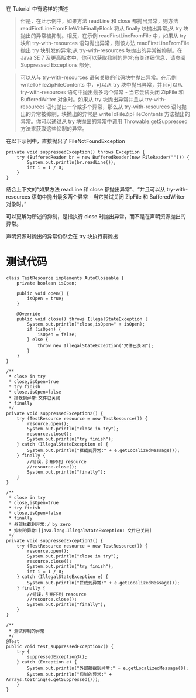 在 Tutorial 中有这样的描述
> 但是，在此示例中，如果方法 readLine 和 close 都抛出异常，则方法 readFirstLineFromFileWithFinallyBlock 将从 finally 块抛出异常;从 try 块抛出的异常被抑制。相反，在示例 readFirstLineFromFile 中，如果从 try 块和 try-with-resources 语句抛出异常，则该方法 readFirstLineFromFile 抛出 try 块引发的异常;从 try-with-resources 块抛出的异常被抑制。在 Java SE 7 及更高版本中，你可以获取抑制的异常;有关详细信息，请参阅 Suppressed Exceptions 部分。

> 可以从与 try-with-resources 语句关联的代码块中抛出异常。在示例 writeToFileZipFileContents 中，可以从 try 块中抛出异常，并且可以从 try-with-resources 语句中抛出最多两个异常 - 当它尝试关闭 ZipFile 和 BufferedWriter 对象时。如果从 try 块抛出异常并且从 try-with-resources 语句抛出一个或多个异常，那么从 try-with-resources 语句抛出的异常被抑制，块抛出的异常是 writeToFileZipFileContents 方法抛出的异常。你可以通过从 try 块抛出的异常中调用 Throwable.getSuppressed 方法来获取这些抑制的异常。

在以下示例中，直接抛出了 FileNotFoundException
    
    private void suppressedException() throws Exception {
        try (BufferedReader br = new BufferedReader(new FileReader(""))) {
            System.out.println(br.readLine());
            int i = 1 / 0;
        }
    }
    
结合上下文的“如果方法 readLine 和 close 都抛出异常”、“并且可以从 try-with-resources 语句中抛出最多两个异常 - 当它尝试关闭 ZipFile 和 BufferedWriter 对象时。”

可以更解为所述的抑制，是指执行 close 时抛出异常，而不是在声明资源抛出的异常。

声明资源时抛出的异常仍然会在 try 块执行前抛出

# 测试代码

    class TestResource implements AutoCloseable {
        private boolean isOpen;

        public void open() {
            isOpen = true;
        }

        @Override
        public void close() throws IllegalStateException {
            System.out.println("close,isOpen=" + isOpen);
            if (isOpen) {
                isOpen = false;
            } else {
                throw new IllegalStateException("文件已关闭");
            }
        }
    }

    /**
     * close in try
     * close,isOpen=true
     * try finish
     * close,isOpen=false
     * 拦截到异常:文件已关闭
     * finally
     */
    private void suppressedException2() {
        try (TestResource resource = new TestResource()) {
            resource.open();
            System.out.println("close in try");
            resource.close();
            System.out.println("try finish");
        } catch (IllegalStateException e) {
            System.out.println("拦截到异常:" + e.getLocalizedMessage());
        } finally {
            //错误，引用不到 resource
            //resource.close();
            System.out.println("finally");
        }
    }

    /**
     * close in try
     * close,isOpen=true
     * try finish
     * close,isOpen=false
     * finally
     * 外部拦截到异常:/ by zero
     * 抑制的异常:[java.lang.IllegalStateException: 文件已关闭]
     */
    private void suppressedException3() {
        try (TestResource resource = new TestResource()) {
            resource.open();
            System.out.println("close in try");
            resource.close();
            System.out.println("try finish");
            int i = 1 / 0;
        } catch (IllegalStateException e) {
            System.out.println("拦截到异常:" + e.getLocalizedMessage());
        } finally {
            //错误，引用不到 resource
            //resource.close();
            System.out.println("finally");
        }
    }

    /**
     * 测试抑制的异常
     */
    @Test
    public void test_suppressedException2() {
        try {
            suppressedException3();
        } catch (Exception e) {
            System.out.println("外部拦截到异常:" + e.getLocalizedMessage());
            System.out.println("抑制的异常:" + Arrays.toString(e.getSuppressed()));
        }
    }